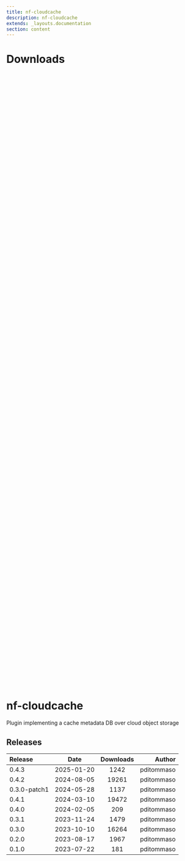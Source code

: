 ```yaml
---
title: nf-cloudcache
description: nf-cloudcache
extends: _layouts.documentation
section: content
---
```


# Downloads

<div style="position: relative; height:40vh; width:80vw">
    <canvas id="releases"></canvas>
</div>

# nf-cloudcache
Plugin implementing a cache metadata DB over cloud object storage 


## Releases

| Release                               |                       Date                       |                   Downloads                    |                           Author |
| :------------ |:------------------------------------------------:|:----------------------------------------------:|---------------------------------:|
 |  0.4.3                                               | 2025-01-20                                          | 1242                                               | pditommaso                                         |
 |  0.4.2                                               | 2024-08-05                                          | 19261                                              | pditommaso                                         |
 |  0.3.0-patch1                                        | 2024-05-28                                          | 1137                                               | pditommaso                                         |
 |  0.4.1                                               | 2024-03-10                                          | 19472                                              | pditommaso                                         |
 |  0.4.0                                               | 2024-02-05                                          | 209                                                | pditommaso                                         |
 |  0.3.1                                               | 2023-11-24                                          | 1479                                               | pditommaso                                         |
 |  0.3.0                                               | 2023-10-10                                          | 16264                                              | pditommaso                                         |
 |  0.2.0                                               | 2023-08-17                                          | 1967                                               | pditommaso                                         |
 |  0.1.0                                               | 2023-07-22                                          | 181                                                | pditommaso                                         |


<script>

(async function() {
    const data = [

        {
            date: `2023-07-22`,
            count: 181,
            y: '0.1.0' },

        {
            date: `2023-08-17`,
            count: 1967,
            y: '0.2.0' },

        {
            date: `2023-10-10`,
            count: 16264,
            y: '0.3.0' },

        {
            date: `2023-11-24`,
            count: 1479,
            y: '0.3.1' },

        {
            date: `2024-02-05`,
            count: 209,
            y: '0.4.0' },

        {
            date: `2024-03-10`,
            count: 19472,
            y: '0.4.1' },

        {
            date: `2024-05-28`,
            count: 1137,
            y: '0.3.0-patch1' },

        {
            date: `2024-08-05`,
            count: 19261,
            y: '0.4.2' },

        {
            date: `2025-01-20`,
            count: 1242,
            y: '0.4.3' },

    ];

    new Chart(
        document.getElementById('releases'),
        {
            type: 'bar',
            data: {
                labels: data.map(row => row.y),
                datasets: [
                    {
                        label: 'Donwloads',
                        data: data,
                        parsing: {
                            xAxisKey: 'count'
                        }
                    }
                ]
            },
            options: {
                indexAxis: 'y',
                plugins: {
                    tooltip:{
                        enabled: true,
                        callbacks: {
                            beforeLabel: function (tooltipData) {
                                const labels =
                                    tooltipData.dataset.label.toString();
                                const values =
                                    tooltipData.dataset.data[tooltipData.dataIndex];

                                return `Released (${values.date})`;
                            },
                            label: function (tooltipData) {
                                const labels =
                                    tooltipData.dataset.label.toString();
                                const values =
                                    tooltipData.dataset.data[tooltipData.dataIndex];

                                return `${labels} : ${values.count}`;
                            },
                        },
                    }                    
                }
            },
        }
    );
})();
</script>